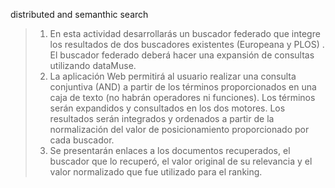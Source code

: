distributed and semanthic search
> 1. En esta actividad desarrollarás un buscador federado que integre los resultados de dos buscadores existentes (Europeana y PLOS) . El buscador federado deberá hacer una expansión de consultas utilizando dataMuse.
> 2. La aplicación Web permitirá al usuario realizar una consulta conjuntiva (AND) a partir de los términos proporcionados en una caja de texto (no habrán operadores ni funciones). Los términos serán expandidos y consultados en los dos motores. Los resultados serán integrados y ordenados a partir de la normalización del valor de posicionamiento proporcionado por cada buscador.
> 3. Se presentarán enlaces a los documentos recuperados, el buscador que lo recuperó, el valor original de su relevancia y el valor normalizado que fue utilizado para el ranking.

